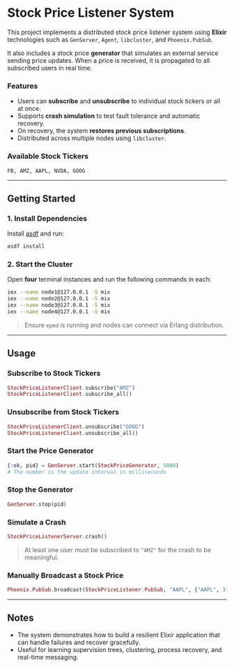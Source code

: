# Stock Price Listener System

This project implements a distributed stock price listener system using **Elixir** technologies such as `GenServer`, `Agent`, `libcluster`, and `Phoenix.PubSub`.

It also includes a stock price **generator** that simulates an external service sending price updates. When a price is received, it is propagated to all subscribed users in real time.

### Features

* Users can **subscribe** and **unsubscribe** to individual stock tickers or all at once.
* Supports **crash simulation** to test fault tolerance and automatic recovery.
* On recovery, the system **restores previous subscriptions**.
* Distributed across multiple nodes using `libcluster`.

### Available Stock Tickers

```
FB, AMZ, AAPL, NVDA, GOOG
```

---

## Getting Started

### 1. Install Dependencies

Install [asdf](https://asdf-vm.com/) and run:

```bash
asdf install
```

### 2. Start the Cluster

Open **four** terminal instances and run the following commands in each:

```bash
iex --name node1@127.0.0.1 -S mix
iex --name node2@127.0.0.1 -S mix
iex --name node3@127.0.0.1 -S mix
iex --name node4@127.0.0.1 -S mix
```

> Ensure `epmd` is running and nodes can connect via Erlang distribution.

---

## Usage

### Subscribe to Stock Tickers

```elixir
StockPriceListenerClient.subscribe("AMZ")
StockPriceListenerClient.subscribe_all()
```

### Unsubscribe from Stock Tickers

```elixir
StockPriceListenerClient.unsubscribe("GOOG")
StockPriceListenerClient.unsubscribe_all()
```

### Start the Price Generator

```elixir
{:ok, pid} = GenServer.start(StockPriceGenerator, 5000)
# The number is the update interval in milliseconds
```

### Stop the Generator

```elixir
GenServer.stop(pid)
```

### Simulate a Crash

```elixir
StockPriceListenerServer.crash()
```

> At least one user must be subscribed to `"AMZ"` for the crash to be meaningful.

### Manually Broadcast a Stock Price

```elixir
Phoenix.PubSub.broadcast(StockPriceListener.PubSub, "AAPL", {"AAPL", 31245})
```

---

## Notes

* The system demonstrates how to build a resilient Elixir application that can handle failures and recover gracefully.
* Useful for learning supervision trees, clustering, process recovery, and real-time messaging.

